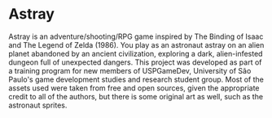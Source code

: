 # Astray
Astray is an adventure/shooting/RPG game inspired by The Binding of Isaac and The Legend of Zelda (1986). You play as an astronaut astray on an alien planet abandoned by an ancient civilization, exploring a dark, alien-infested dungeon full of unexpected dangers. This project was developed as part of a training program for new members of USPGameDev, University of São Paulo's game development studies and research student group.
Most of the assets used were taken from free and open sources, given the appropriate credit to all of the authors, but there is some original art as well, such as the astronaut sprites.
